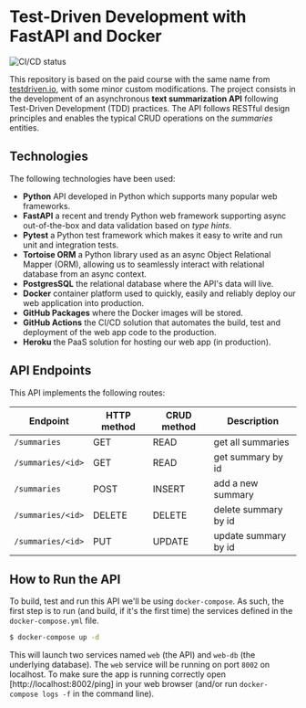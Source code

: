 # Test-Driven Development with FastAPI and Docker

![CI/CD status](https://github.com/pedrodeoliveira/fastapi-tdd-docker/workflows/CI/CD%20status/badge.svg)

This repository is based on the paid course with the same name from [testdriven.io](https://testdriven.io), with some minor custom modifications.
The project consists in the development of an asynchronous **text summarization API** following Test-Driven Development (TDD) practices. 
The API follows RESTful design principles and enables the typical CRUD operations on the *summaries* entities.

## Technologies

The following technologies have been used:

- **Python** API developed in Python which supports many popular web frameworks.
- **FastAPI** a recent and trendy Python web framework supporting async out-of-the-box and
data validation based on *type hints*.
- **Pytest** a Python test framework which makes it easy to write and run unit and integration
tests.
- **Tortoise ORM** a Python library used as an async Object Relational Mapper (ORM), allowing
us to seamlessly interact with relational database from an async context.
- **PostgresSQL** the relational database where the API's data will live.
- **Docker** container platform used to quickly, easily and reliably deploy our web application
into production.
- **GitHub Packages** where the Docker images will be stored.
- **GitHub Actions** the CI/CD solution that automates the build, test and deployment of 
the web app code to the production.
- **Heroku** the PaaS solution for hosting our web app (in production).

## API Endpoints

This API implements the following routes:

| **Endpoint**     	| **HTTP method**   | **CRUD method** 	| **Description**      	|
|-----------------	|----------------  	|---------------	|----------------------	|
| `/summaries`     	| GET           	| READ        	    | get all summaries    	|
| `/summaries/<id>`	| GET         	    | READ        	    | get summary by id    	|
| `/summaries`     	| POST        	    | INSERT      	    | add a new summary 	|
| `/summaries/<id>`	| DELETE      	    | DELETE      	    | delete summary by id 	|
| `/summaries/<id>`	| PUT         	    | UPDATE      	    | update summary by id 	|

## How to Run the API
 
To build, test and run this API we'll be using `docker-compose`. As such, the first step
is to run (and build, if it's the first time) the services defined in the 
`docker-compose.yml` file.
 
```bash
$ docker-compose up -d
```

This will launch two services named `web` (the API) and `web-db` (the underlying 
database). The `web` service will be running on port `8002` on localhost. To make sure the
app is running correctly open [http://localhost:8002/ping] in your web browser (and/or 
run `docker-compose logs -f` in the command line). 

## 
